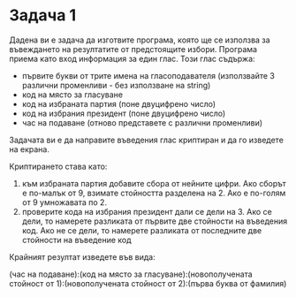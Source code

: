 # Задача 1

Дадена ви е задача да изготвите програма, която ще се използва за въвеждането на резултатите от предстоящите избори. Програма приема като вход информация за един глас. Този глас съдържа:
- първите букви от трите имена на гласоподавателя (използвайте 3 различни променливи - без използване на string)
- код на място за гласуване
- код на избраната партия (поне двуцифрено число)
- код на избрания президент (поне двуцифрено число)
- час на подаване (отново представете с различни променливи)

Задачата ви е да направите въведения глас криптиран и да го изведете на екрана. 

Криптирането става като:
1. към избраната партия добавите сбора от нейните цифри. Ако сборът е по-малък от 9, взимате стойността разделена на 2. Ако е по-голям от 9 умножавата по 2.
2. проверите кода на избрания президент дали се дели на 3. Ако се дели, то намерете разликата от първите две стойности на въведения код. Ако не се дели, то намерете разликата от последните две стойности на въведение код

Крайният резултат изведете във вида:

(час на подаване):(код на място за гласуване):(новополучената стойност от 1):(новополучената стойност от 2):(първа буква от фамилия)
